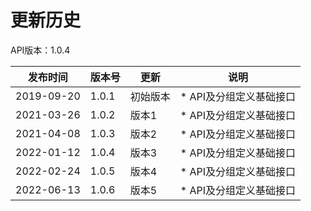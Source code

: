 # 更新历史 #
API版本：1.0.4

|发布时间|版本号|更新|说明|
|---|---|---|---|
|2019-09-20|1.0.1|初始版本|* API及分组定义基础接口|
|2021-03-26|1.0.2|版本1|* API及分组定义基础接口|
|2021-04-08|1.0.3|版本2|* API及分组定义基础接口|
|2022-01-12|1.0.4|版本3|* API及分组定义基础接口|
|2022-02-24|1.0.5|版本4|* API及分组定义基础接口|
|2022-06-13|1.0.6|版本5|* API及分组定义基础接口|

